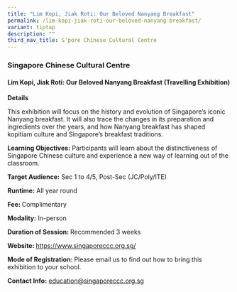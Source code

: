 ```yaml
---
title: "Lim Kopi, Jiak Roti: Our Beloved Nanyang Breakfast"
permalink: /lim-kopi-jiak-roti-our-beloved-nanyang-breakfast/
variant: tiptap
description: ""
third_nav_title: S'pore Chinese Cultural Centre
---
```

<h3>Singapore Chinese Cultural Centre</h3>
<h4>Lim Kopi, Jiak Roti: Our Beloved Nanyang Breakfast (Travelling Exhibition)</h4>
<p><strong>Details</strong>
</p>
<p>This exhibition will focus on the history and evolution of Singapore’s
iconic Nanyang breakfast. It will also trace the changes in its preparation
and ingredients over the years, and how Nanyang breakfast has shaped kopitiam
culture and Singapore’s breakfast traditions.</p>
<p><strong>Learning Objectives:</strong> Participants will learn about the
distinctiveness of Singapore Chinese culture and experience a new way of
learning out of the classroom.</p>
<p><strong>Target Audience:</strong> Sec 1 to 4/5, Post-Sec (JC/Poly/ITE)</p>
<p><strong>Runtime:</strong> All year round</p>
<p><strong>Fee: </strong>Complimentary</p>
<p><strong>Modality:</strong> In-person</p>
<p><strong>Duration of Session: </strong>Recommended 3 weeks</p>
<p><strong>Website: </strong><a href="https://www.singaporeccc.org.sg/" rel="noopener noreferrer nofollow" target="_blank">https://www.singaporeccc.org.sg/</a>
</p>
<p><strong>Mode of Registration: </strong>Please email us to find out how
to bring this exhibition to your school.</p>
<p><strong>Contact Info:</strong>  <a href="mailto:education@singaporeccc.org.sg" rel="noopener noreferrer nofollow" target="_blank">education@singaporeccc.org.sg</a>
</p>